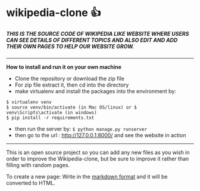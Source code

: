 # wikipedia-clone  :+1:

##### THIS IS THE SOURCE CODE OF WIKIPEDIA LIKE WEBSITE WHERE USERS CAN SEE DETAILS OF DIFFERENT TOPICS AND ALSO EDIT AND ADD THEIR OWN PAGES TO HELP OUR WEBSITE GROW.
---
**How to install and run it on your own machine**
- Clone the repository or download the zip file
- For zip file extract it, then cd into the directory 
- make virtualenv and install the packages into the environment by:
```
$ virtualenv venv
$ source venv/bin/activate (in Mac OS/linux) or $ venv\Scripts\activate (in windows)
$ pip install -r requirements.txt
```
- then run the server by:
`$ python manage.py runserver`
- then go to the url : http://127.0.0.1:8000/ and see the website in action

---

This is an open source project so you can add any new files as you wish in order to improve the Wikipedia-clone, but be sure to improve it rather than filling with random pages.

To create a new page: Write in the [markdown format](https://docs.github.com/en/github/writing-on-github/basic-writing-and-formatting-syntax) and it will be converted to HTML.
